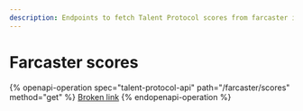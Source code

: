 ```yaml
---
description: Endpoints to fetch Talent Protocol scores from farcaster ids
---
```


# Farcaster scores

{% openapi-operation spec="talent-protocol-api" path="/farcaster/scores" method="get" %}
[Broken link](broken-reference)
{% endopenapi-operation %}
